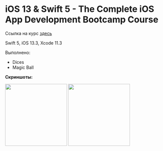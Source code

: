 # iOS 13 & Swift 5 - The Complete iOS App Development Bootcamp Course

Ссылка на курс [здесь](https://www.udemy.com/course/ios-13-app-development-bootcamp/?utm_source=adwords&utm_medium=udemyads&utm_campaign=Swift_v.PROF_la.EN_cc.ROW_ti.7956&utm_content=deal4584&utm_term=_._ag_81264461025_._ad_394028038225_._kw__._de_c_._dm__._pl__._ti_dsa-774930029729_._li_1001492_._pd__._&matchtype=b&gclid=Cj0KCQiA0NfvBRCVARIsAO4930mEnJVSuuVjcTRklx4ed-qzkRBVU_G5_eX0nDnTl7zAaH4pj4GfcyAaAjBSEALw_wcB)

Swift 5, iOS 13.3, Xcode 11.3

Выполнено:
- Dices
- Magic Ball

<b>Скриншоты:</b>

<a href="https://ibb.co/nmGQvjs"><img src="https://i.ibb.co/F3r8Mzb/Simulator-Screen-Shot-i-Phone-SE-2019-12-15-at-23-06-08.png" width="200"></a>
<a href="https://ibb.co/D8Phj9G"><img src="https://i.ibb.co/P9sKVcT/Simulator-Screen-Shot-i-Phone-SE-2019-12-15-at-23-06-16.png" width="200"></a>
